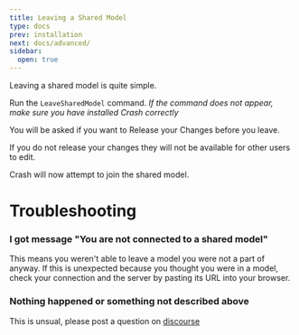 ```yaml
---
title: Leaving a Shared Model
type: docs
prev: installation
next: docs/advanced/
sidebar:
  open: true
---
```


Leaving a shared model is quite simple.

Run the `LeaveSharedModel` command.
_If the command does not appear, make sure you have installed Crash correctly_

You will be asked if you want to Release your Changes before you leave.

If you do not release your changes they will not be available for other users to edit.

Crash will now attempt to join the shared model.

# Troubleshooting

### I got message "You are not connected to a shared model"

This means you weren't able to leave a model you were not a part of anyway.
If this is unexpected because you thought you were in a model, check your connection and the server by pasting its URL into your browser.

### Nothing happened or something not described above

This is unsual, please post a question on [discourse](https://discourse.mcneel.com/c/plug-ins/multi-user/163/)
